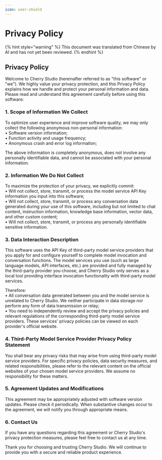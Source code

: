 ```yaml
---
icon: user-shield
---
```


# Privacy Policy

{% hint style="warning" %}
This document was translated from Chinese by AI and has not yet been reviewed.
{% endhint %}

## Privacy Policy

Welcome to Cherry Studio (hereinafter referred to as "this software" or "we"). We highly value your privacy protection, and this Privacy Policy explains how we handle and protect your personal information and data. Please read and understand this agreement carefully before using this software:

### 1. Scope of Information We Collect

To optimize user experience and improve software quality, we may only collect the following anonymous non-personal information:\
• Software version information;\
• Function activity and usage frequency;\
• Anonymous crash and error log information;

The above information is completely anonymous, does not involve any personally identifiable data, and cannot be associated with your personal information.

### 2. Information We Do Not Collect

To maximize the protection of your privacy, we explicitly commit:\
• Will not collect, store, transmit, or process the model service API Key information you input into this software;\
• Will not collect, store, transmit, or process any conversation data generated during your use of this software, including but not limited to chat content, instruction information, knowledge base information, vector data, and other custom content;\
• Will not collect, store, transmit, or process any personally identifiable sensitive information.

### 3. Data Interaction Description

This software uses the API Key of third-party model service providers that you apply for and configure yourself to complete model invocation and conversation functions. The model services you use (such as large language models, API interfaces, etc.) are provided and fully managed by the third-party provider you choose, and Cherry Studio only serves as a local tool providing interface invocation functionality with third-party model services.

Therefore:\
• All conversation data generated between you and the model service is unrelated to Cherry Studio. We neither participate in data storage nor perform any form of data transmission or relay;\
• You need to independently review and accept the privacy policies and relevant regulations of the corresponding third-party model service providers. These services' privacy policies can be viewed on each provider's official website.

### 4. Third-Party Model Service Provider Privacy Policy Statement

You shall bear any privacy risks that may arise from using third-party model service providers. For specific privacy policies, data security measures, and related responsibilities, please refer to the relevant content on the official websites of your chosen model service providers. We assume no responsibility for these matters.

### 5. Agreement Updates and Modifications

This agreement may be appropriately adjusted with software version updates. Please check it periodically. When substantive changes occur to the agreement, we will notify you through appropriate means.

### 6. Contact Us

If you have any questions regarding this agreement or Cherry Studio's privacy protection measures, please feel free to contact us at any time.

Thank you for choosing and trusting Cherry Studio. We will continue to provide you with a secure and reliable product experience.
